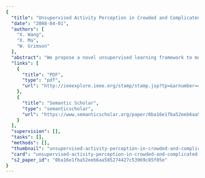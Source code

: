 ```yaml
---
{
  "title": "Unsupervised Activity Perception in Crowded and Complicated Scenes Using Hierarchical Bayesian Models",
  "date": "2008-04-01",
  "authors": [
    "X. Wang",
    "X. Ma",
    "W. Grimson"
  ],
  "abstract": "We propose a novel unsupervised learning framework to model activities and interactions in crowded and complicated scenes. Hierarchical Bayesian models are used to connect three elements in visual surveillance: low-level visual features, simple \"atomic\" activities, and interactions. Atomic activities are modeled as distributions over low-level visual features, and multi-agent interactions are modeled as distributions over atomic activities. These models are learnt in an unsupervised way. Given a long video sequence, moving pixels are clustered into different atomic activities and short video clips are clustered into different interactions. In this paper, we propose three hierarchical Bayesian models, Latent Dirichlet Allocation (LDA) mixture model, Hierarchical Dirichlet Process (HDP) mixture model, and Dual Hierarchical Dirichlet Processes (Dual-HDP) model. They advance existing language models, such as LDA [1] and HDP [2]. Our data sets are challenging video sequences from crowded traffic scenes and train station scenes with many kinds of activities co-occurring. Without tracking and human labeling effort, our framework completes many challenging visual surveillance tasks of board interest such as: (1) discovering typical atomic activities and interactions; (2) segmenting long video sequences into different interactions; (3) segmenting motions into different activities; (4) detecting abnormality; and (5) supporting high-level queries on activities and interactions.",
  "links": [
    {
      "title": "PDF",
      "type": "pdf",
      "url": "http://ieeexplore.ieee.org/stamp/stamp.jsp?tp=&arnumber=4731265"
    },
    {
      "title": "Semantic Scholar",
      "type": "semanticscholar",
      "url": "https://www.semanticscholar.org/paper/0ba16e1fba52eeb6aa585274427c53969c85f05e"
    }
  ],
  "supervision": [],
  "tasks": [],
  "methods": [],
  "thumbnail": "unsupervised-activity-perception-in-crowded-and-complicated-scenes-using-hierarchical-bayesian-models-thumb.jpg",
  "card": "unsupervised-activity-perception-in-crowded-and-complicated-scenes-using-hierarchical-bayesian-models-card.jpg",
  "s2_paper_id": "0ba16e1fba52eeb6aa585274427c53969c85f05e"
}
---
```



